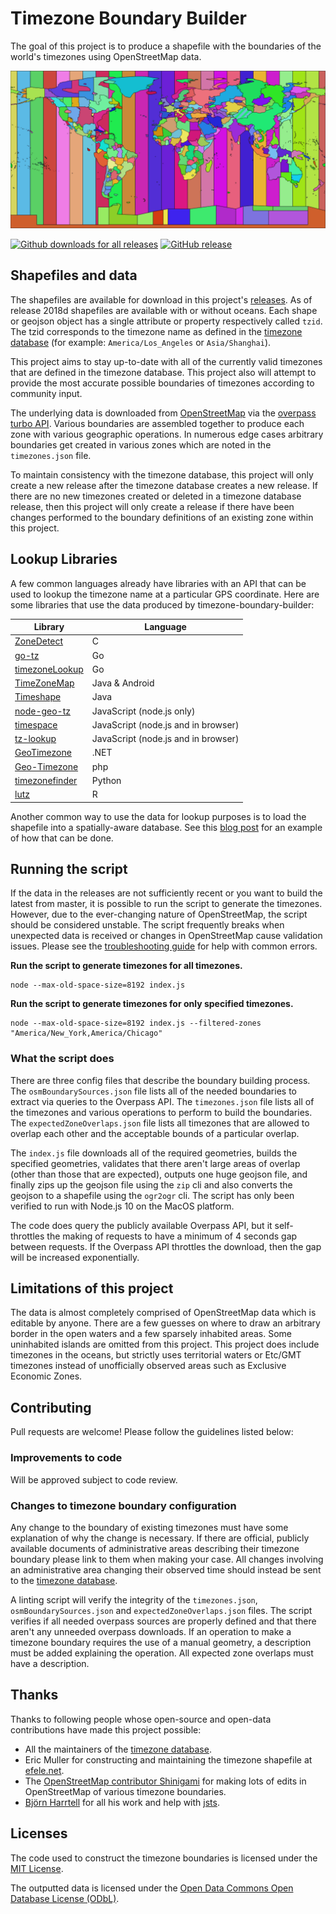 # Timezone Boundary Builder

The goal of this project is to produce a shapefile with the boundaries of the world's timezones using OpenStreetMap data.

<p align="center"><img src="2018i.png" /></p>

[![Github downloads for all releases](https://img.shields.io/github/downloads/evansiroky/timezone-boundary-builder/total.svg)](https://www.somsubhra.com/github-release-stats/?username=evansiroky&repository=timezone-boundary-builder)  [![GitHub release](https://img.shields.io/github/release/evansiroky/timezone-boundary-builder.svg)](https://github.com/evansiroky/timezone-boundary-builder/releases/latest)


## Shapefiles and data

The shapefiles are available for download in this project's [releases](https://github.com/evansiroky/timezone-boundary-builder/releases). As of release 2018d shapefiles are available with or without oceans.  Each shape or geojson object has a single attribute or property respectively called `tzid`.  The tzid corresponds to the timezone name as defined in the [timezone database](https://www.iana.org/time-zones) (for example: `America/Los_Angeles` or `Asia/Shanghai`).

This project aims to stay up-to-date with all of the currently valid timezones that are defined in the timezone database.  This project also will attempt to provide the most accurate possible boundaries of timezones according to community input.

The underlying data is downloaded from [OpenStreetMap](http://www.openstreetmap.org/) via the [overpass turbo API](http://overpass-turbo.eu/).  Various boundaries are assembled together to produce each zone with various geographic operations.  In numerous edge cases arbitrary boundaries get created in various zones which are noted in the `timezones.json` file.

To maintain consistency with the timezone database, this project will only create a new release after the timezone database creates a new release.  If there are no new timezones created or deleted in a timezone database release, then this project will only create a release if there have been changes performed to the boundary definitions of an existing zone within this project.

## Lookup Libraries

A few common languages already have libraries with an API that can be used to lookup the timezone name at a particular GPS coordinate.  Here are some libraries that use the data produced by timezone-boundary-builder:

| Library | Language |
| -- | -- |
| [ZoneDetect](https://github.com/BertoldVdb/ZoneDetect) | C |
| [go-tz](https://github.com/ugjka/go-tz) | Go |
| [timezoneLookup](https://github.com/evanoberholster/timezoneLookup) | Go |
| [TimeZoneMap](https://github.com/dustin-johnson/timezonemap) | Java & Android |
| [Timeshape](https://github.com/RomanIakovlev/timeshape) | Java |
| [node-geo-tz](https://github.com/evansiroky/node-geo-tz/) | JavaScript (node.js only) |
| [timespace](https://github.com/mapbox/timespace) | JavaScript (node.js and in browser) |
| [tz-lookup](https://github.com/darkskyapp/tz-lookup/) | JavaScript (node.js and in browser) |
| [GeoTimezone](https://github.com/mj1856/GeoTimeZone) | .NET |
| [Geo-Timezone](https://github.com/minube/geo-timezone) | php |
| [timezonefinder](https://github.com/MrMinimal64/timezonefinder) | Python |
| [lutz](https://github.com/ateucher/lutz) | R |

Another common way to use the data for lookup purposes is to load the shapefile into a spatially-aware database.  See this [blog post](https://simonwillison.net/2017/Dec/12/location-time-zone-api/) for an example of how that can be done.

## Running the script

If the data in the releases are not sufficiently recent or you want to build the latest from master, it is possible to run the script to generate the timezones.  However, due to the ever-changing nature of OpenStreetMap, the script should be considered unstable.  The script frequently breaks when unexpected data is received or changes in OpenStreetMap cause validation issues.  Please see the [troubleshooting guide](https://github.com/evansiroky/timezone-boundary-builder/wiki/Troubleshooting) for help with common errors.

**Run the script to generate timezones for all timezones.**

```shell
node --max-old-space-size=8192 index.js
```

**Run the script to generate timezones for only specified timezones.**

```shell
node --max-old-space-size=8192 index.js --filtered-zones "America/New_York,America/Chicago"
```

### What the script does

There are three config files that describe the boundary building process.  The `osmBoundarySources.json` file lists all of the needed boundaries to extract via queries to the Overpass API.  The `timezones.json` file lists all of the timezones and various operations to perform to build the boundaries.  The `expectedZoneOverlaps.json` file lists all timezones that are allowed to overlap each other and the acceptable bounds of a particular overlap.  

The `index.js` file downloads all of the required geometries, builds the specified geometries, validates that there aren't large areas of overlap (other than those that are expected), outputs one huge geojson file, and finally zips up the geojson file using the `zip` cli and also converts the geojson to a shapefile using the `ogr2ogr` cli.  The script has only been verified to run with Node.js 10 on the MacOS platform.

The code does query the publicly available Overpass API, but it self-throttles the making of requests to have a minimum of 4 seconds gap between requests.  If the Overpass API throttles the download, then the gap will be increased exponentially.

## Limitations of this project

The data is almost completely comprised of OpenStreetMap data which is editable by anyone.  There are a few guesses on where to draw an arbitrary border in the open waters and a few sparsely inhabited areas.  Some uninhabited islands are omitted from this project.  This project does include timezones in the oceans, but strictly uses territorial waters or Etc/GMT timezones instead of unofficially observed areas such as Exclusive Economic Zones.

## Contributing

Pull requests are welcome!  Please follow the guidelines listed below:

### Improvements to code

Will be approved subject to code review.

### Changes to timezone boundary configuration

Any change to the boundary of existing timezones must have some explanation of why the change is necessary.  If there are official, publicly available documents of administrative areas describing their timezone boundary please link to them when making your case.  All changes involving an administrative area changing their observed time should instead be sent to the [timezone database](https://www.iana.org/time-zones).

A linting script will verify the integrity of the `timezones.json`, `osmBoundarySources.json` and `expectedZoneOverlaps.json` files.  The script verifies if all needed overpass sources are properly defined and that there aren't any unneeded overpass downloads.  If an operation to make a timezone boundary requires the use of a manual geometry, a description must be added explaining the operation.  All expected zone overlaps must have a description.

## Thanks

Thanks to following people whose open-source and open-data contributions have made this project possible:

- All the maintainers of the [timezone database](https://www.iana.org/time-zones).  
- Eric Muller for constructing and maintaining the timezone shapefile at [efele.net](http://efele.net/maps/tz/world/).  
- The [OpenStreetMap contributor Shinigami](https://www.openstreetmap.org/user/Shinigami) for making lots of edits in OpenStreetMap of various timezone boundaries.
- [Björn Harrtell](https://github.com/bjornharrtell) for all his work and help with [jsts](https://github.com/bjornharrtell/jsts).

## Licenses

The code used to construct the timezone boundaries is licensed under the [MIT License](https://opensource.org/licenses/MIT).

The outputted data is licensed under the [Open Data Commons Open Database License (ODbL)](http://opendatacommons.org/licenses/odbl/).
